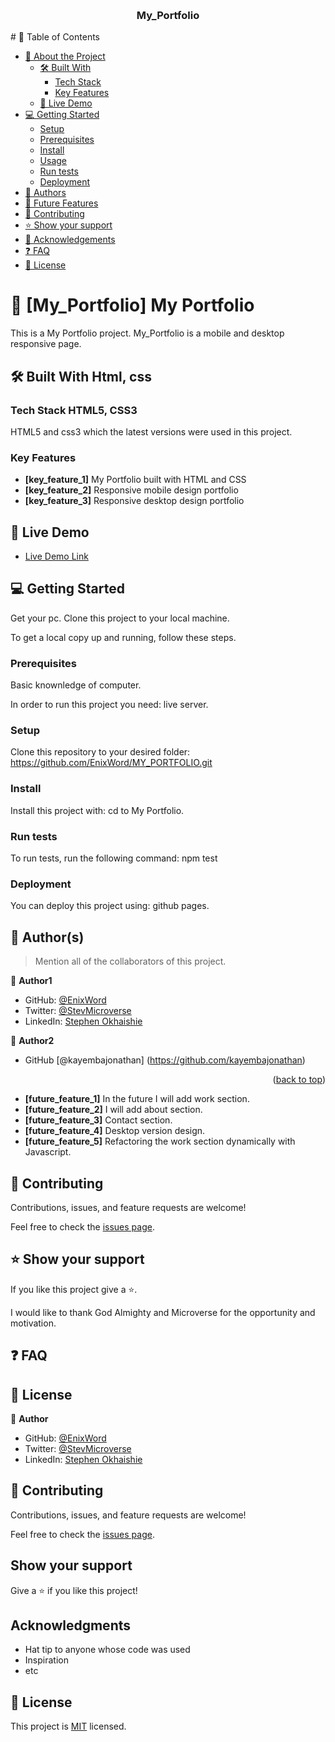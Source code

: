 <a name="My Portfolio"></a>
<div align="center">
  <br/>
  <h3><b>My_Portfolio</b></h3>
</div>
# 📗 Table of Contents

- [📖 About the Project](#about-project)
  - [🛠 Built With](#built-with)
    - [Tech Stack](#tech-stack)
    - [Key Features](#key-features)
  - [🚀 Live Demo](#live-demo)
- [💻 Getting Started](#getting-started)
  - [Setup](#setup)
  - [Prerequisites](#prerequisites)
  - [Install](#install)
  - [Usage](#usage)
  - [Run tests](#run-tests)
  - [Deployment](#triangular_flag_on_post-deployment)
- [👥 Authors](#authors)
- [🔭 Future Features](#future-features)
- [🤝 Contributing](#contributing)
- [⭐️ Show your support](#support)
- [🙏 Acknowledgements](#acknowledgements)
- [❓ FAQ](#faq)
- [📝 License](#license)

# 📖 [My_Portfolio] <a name="My Portfolio">My Portfolio</a>

This is a My Portfolio  project.
My_Portfolio is a mobile and desktop responsive page.

## 🛠 Built With <a name="built-with">Html, css</a>

### Tech Stack <a name="tech-stack">HTML5, CSS3</a>

HTML5 and css3 which the latest versions were used in this project.

<!-- Features -->

### Key Features <a name="key-features"></a>

- **[key_feature_1]** My Portfolio built with HTML and CSS
- **[key_feature_2]** Responsive mobile design portfolio
- **[key_feature_3]** Responsive desktop design portfolio

<!-- LIVE DEMO -->

## 🚀 Live Demo <a name="live-demo"></a>

- [Live Demo Link]()

<!-- GETTING STARTED -->

## 💻 Getting Started <a name="getting-started"></a>

 Get your pc.
 Clone this project to your local machine. 

To get a local copy up and running, follow these steps.

### Prerequisites
Basic knownledge of computer.

In order to run this project you need:
live server.

### Setup

Clone this repository to your desired folder:
https://github.com/EnixWord/MY_PORTFOLIO.git

### Install

Install this project with:
cd to My Portfolio.

### Run tests

To run tests, run the following command:
npm test

### Deployment

You can deploy this project using:
github pages.

<!-- AUTHORS -->

## 👥 Author(s) <a name="authors"></a>

> Mention all of the collaborators of this project.

👤 **Author1**

- GitHub: [@EnixWord](https://github.com/EnixWord)
- Twitter: [@StevMicroverse](https://twitter.com/StevMicroverse)
- LinkedIn: [Stephen Okhaishie](https://www.linkedin.com/in/stephen-okhaishie-3baa19255/)

👤 **Author2**

- GitHub [@kayembajonathan] (https://github.com/kayembajonathan)


<p align="right">(<a href="#readme-top">back to top</a>)</p>

- **[future_feature_1]** In the future I will add work section.
- **[future_feature_2]** I will add about section.
- **[future_feature_3]** Contact section.
- **[future_feature_4]** Desktop version design.
- **[future_feature_5]** Refactoring the work section dynamically with Javascript.

<!-- CONTRIBUTING -->

## 🤝 Contributing <a name="contributing"></a>

Contributions, issues, and feature requests are welcome!

Feel free to check the [issues page](https://github.com/EnixWord/MY_PORTFOLIO/issues).

<!-- SUPPORT -->

## ⭐️ Show your support <a name="support"></a>

If you like this project give a ⭐️.


<!-- ACKNOWLEDGEMENTS -->

I would like to thank God Almighty and Microverse for the opportunity and motivation.

<!-- FAQ (optional) -->

## ❓ FAQ <a name="faq"></a>



<!-- LICENSE -->

## 📝 License <a name="license"></a>

👤 **Author**

- GitHub: [@EnixWord](https://github.com/EnixWord)
- Twitter: [@StevMicroverse](https://twitter.com/StevMicroverse)
- LinkedIn: [Stephen Okhaishie](https://www.linkedin.com/in/stephen-okhaishie-3baa19255/)

## 🤝 Contributing

Contributions, issues, and feature requests are welcome!

Feel free to check the [issues page](../../issues/).

## Show your support

Give a ⭐️ if you like this project!

## Acknowledgments

- Hat tip to anyone whose code was used
- Inspiration
- etc

## 📝 License

This project is [MIT](./MIT.md) licensed.